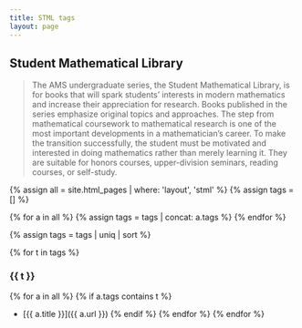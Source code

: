```yaml
---
title: STML tags
layout: page
---
```


## Student Mathematical Library
> The AMS undergraduate series, the Student Mathematical Library, is for books that will spark students’ interests in modern mathematics and increase their appreciation for research. Books published in the series emphasize original topics and approaches. The step from mathematical coursework to mathematical research is one of the most important developments in a mathematician’s career. To make the transition successfully, the student must be motivated and interested in doing mathematics rather than merely learning it. They are suitable for honors courses, upper-division seminars, reading courses, or self-study.

{% assign all = site.html_pages | where: 'layout', 'stml' %}
{% assign tags = [] %}

{% for a in all %}
    {% assign tags = tags | concat: a.tags %}
{% endfor %}

{% assign tags = tags | uniq | sort %}

{% for t in tags %}
### {{ t }}
{% for a in all %}
{% if a.tags contains t %}
- [{{ a.title }}]({{ a.url }})
{% endif %}
{% endfor %}
{% endfor %}
